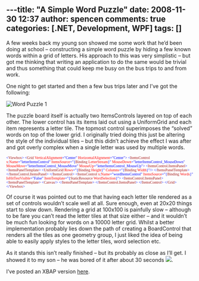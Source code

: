 ---title: "A Simple Word Puzzle"
date: 2008-11-30 12:37
author: spencen
comments: true
categories: [.NET, Development, WPF]
tags: []
---
A few weeks back my young son showed me some work that he’d been doing at school – constructing a simple word puzzle by hiding a few known words within a grid of letters. His approach to this was very simplistic – but got me thinking that writing an application to do the same would be trivial and thus something that could keep me busy on the bus trips to and from work.
  

One night to get started and then a few bus trips later and I’ve got the following:
  

![Word Puzzle 1](/images/Word%20Puzzle%201_1.png "Word Puzzle 1") 
  

The puzzle board itself is actually two ItemsControls layered on top of each other. The lower control has its items laid out using a UniformGrid and each item represents a letter tile. The topmost control superimposes the “solved” words on top of the lower grid. I originally tried doing this just be altering the style of the individual tiles – but this didn’t achieve the effect I was after and got overly complex when a single letter was used by multiple words.
  

<font size="1"><font face="Verdana"><span style="color: rgb(163,21,21)">       </span><span style="color: rgb(0,0,255)">&lt;</span><span style="color: rgb(163,21,21)">Viewbox</span></font></font><font size="1"><font face="Verdana"><span style="color: rgb(0,0,255)">&gt;
</span><span style="color: rgb(163,21,21)">            </span><span style="color: rgb(0,0,255)">&lt;</span><span style="color: rgb(163,21,21)">Grid</span><span style="color: rgb(255,0,0)"> VerticalAlignment</span><span style="color: rgb(0,0,255)">=&quot;Center&quot;</span><span style="color: rgb(255,0,0)"> HorizontalAlignment</span></font></font><font size="1"><font face="Verdana"><span style="color: rgb(0,0,255)">=&quot;Center&quot;&gt;
</span><span style="color: rgb(163,21,21)">                </span><span style="color: rgb(0,0,255)">&lt;</span><span style="color: rgb(163,21,21)">ItemsControl</span><span style="color: rgb(255,0,0)"> x</span><span style="color: rgb(0,0,255)">:</span><span style="color: rgb(255,0,0)">Name</span><span style="color: rgb(0,0,255)">=&quot;letterItemsControl&quot;</span>
<span style="color: rgb(255,0,0)"> ItemsSource</span><span style="color: rgb(0,0,255)">=&quot;{</span><span style="color: rgb(163,21,21)">Binding</span><span style="color: rgb(255,0,0)"> LetterStream</span><span style="color: rgb(0,0,255)">}&quot;</span>
<span style="color: rgb(255,0,0)"> MouseDown</span></font></font><font size="1"><font face="Verdana"><span style="color: rgb(0,0,255)">=&quot;letterItemsControl_MouseDown&quot;
</span>                             <span style="color: rgb(255,0,0)"> MouseMove</span></font></font><font size="1"><font face="Verdana"><span style="color: rgb(0,0,255)">=&quot;letterItemsControl_MouseMove&quot;
</span>                             <span style="color: rgb(255,0,0)"> MouseUp</span></font></font><font size="1"><font face="Verdana"><span style="color: rgb(0,0,255)">=&quot;letterItemsControl_MouseUp&quot;&gt;
</span><span style="color: rgb(163,21,21)">                    </span><span style="color: rgb(0,0,255)">&lt;</span><span style="color: rgb(163,21,21)">ItemsControl.ItemsPanel</span></font></font><font size="1"><font face="Verdana"><span style="color: rgb(0,0,255)">&gt;
</span><span style="color: rgb(163,21,21)">                        </span><span style="color: rgb(0,0,255)">&lt;</span><span style="color: rgb(163,21,21)">ItemsPanelTemplate</span></font></font><font size="1"><font face="Verdana"><span style="color: rgb(0,0,255)">&gt;
</span><span style="color: rgb(163,21,21)">                            </span><span style="color: rgb(0,0,255)">&lt;</span><span style="color: rgb(163,21,21)">UniformGrid</span><span style="color: rgb(255,0,0)"> Rows</span><span style="color: rgb(0,0,255)">=&quot;{</span><span style="color: rgb(163,21,21)">Binding</span><span style="color: rgb(255,0,0)"> Height</span><span style="color: rgb(0,0,255)">}&quot;</span><span style="color: rgb(255,0,0)"> Columns</span><span style="color: rgb(0,0,255)">=&quot;{</span><span style="color: rgb(163,21,21)">Binding</span><span style="color: rgb(255,0,0)"> Width</span></font></font><font size="1"><font face="Verdana"><span style="color: rgb(0,0,255)">}&quot;/&gt;
</span><span style="color: rgb(163,21,21)">                        </span><span style="color: rgb(0,0,255)">&lt;/</span><span style="color: rgb(163,21,21)">ItemsPanelTemplate</span></font></font><font size="1"><font face="Verdana"><span style="color: rgb(0,0,255)">&gt;
</span><span style="color: rgb(163,21,21)">                    </span><span style="color: rgb(0,0,255)">&lt;/</span><span style="color: rgb(163,21,21)">ItemsControl.ItemsPanel</span></font></font><font size="1"><font face="Verdana"><span style="color: rgb(0,0,255)">&gt;
</span><span style="color: rgb(163,21,21)">                </span><span style="color: rgb(0,0,255)">&lt;/</span><span style="color: rgb(163,21,21)">ItemsControl</span></font></font><font size="1"><font face="Verdana"><span style="color: rgb(0,0,255)">&gt;
</span><span style="color: rgb(163,21,21)">                </span><span style="color: rgb(0,0,255)">&lt;</span><span style="color: rgb(163,21,21)">ItemsControl</span><span style="color: rgb(255,0,0)"> x</span><span style="color: rgb(0,0,255)">:</span><span style="color: rgb(255,0,0)">Name</span><span style="color: rgb(0,0,255)">=&quot;wordItemsControl&quot;</span><span style="color: rgb(255,0,0)"> ItemsSource</span><span style="color: rgb(0,0,255)">=&quot;{</span><span style="color: rgb(163,21,21)">Binding</span><span style="color: rgb(255,0,0)"> Words</span><span style="color: rgb(0,0,255)">}&quot;</span>
<span style="color: rgb(255,0,0)"> IsHitTestVisible</span></font></font><font size="1"><font face="Verdana"><span style="color: rgb(0,0,255)">=&quot;False&quot;
</span>                             <span style="color: rgb(255,0,0)"> ItemTemplate</span><span style="color: rgb(0,0,255)">=&quot;{</span><span style="color: rgb(163,21,21)">StaticResource</span><span style="color: rgb(255,0,0)"> WordSelection</span></font></font><font size="1"><font face="Verdana"><span style="color: rgb(0,0,255)">}&quot;&gt;
</span><span style="color: rgb(163,21,21)">                    </span><span style="color: rgb(0,0,255)">&lt;</span><span style="color: rgb(163,21,21)">ItemsControl.ItemsPanel</span></font></font><font size="1"><font face="Verdana"><span style="color: rgb(0,0,255)">&gt;
</span><span style="color: rgb(163,21,21)">                        </span><span style="color: rgb(0,0,255)">&lt;</span><span style="color: rgb(163,21,21)">ItemsPanelTemplate</span></font></font><font size="1"><font face="Verdana"><span style="color: rgb(0,0,255)">&gt;
</span><span style="color: rgb(163,21,21)">                            </span><span style="color: rgb(0,0,255)">&lt;</span><span style="color: rgb(163,21,21)">Canvas</span></font></font><font size="1"><font face="Verdana"><span style="color: rgb(0,0,255)">/&gt;
</span><span style="color: rgb(163,21,21)">                        </span><span style="color: rgb(0,0,255)">&lt;/</span><span style="color: rgb(163,21,21)">ItemsPanelTemplate</span></font></font><font size="1"><font face="Verdana"><span style="color: rgb(0,0,255)">&gt;
</span><span style="color: rgb(163,21,21)">                    </span><span style="color: rgb(0,0,255)">&lt;/</span><span style="color: rgb(163,21,21)">ItemsControl.ItemsPanel</span></font></font><font size="1"><font face="Verdana"><span style="color: rgb(0,0,255)">&gt;
</span><span style="color: rgb(163,21,21)">                </span><span style="color: rgb(0,0,255)">&lt;/</span><span style="color: rgb(163,21,21)">ItemsControl</span></font></font><font size="1"><font face="Verdana"><span style="color: rgb(0,0,255)">&gt;
</span><span style="color: rgb(163,21,21)">            </span><span style="color: rgb(0,0,255)">&lt;/</span><span style="color: rgb(163,21,21)">Grid</span></font></font><font size="1"><font face="Verdana"><span style="color: rgb(0,0,255)">&gt;
</span><span style="color: rgb(163,21,21)">        </span><span style="color: rgb(0,0,255)">&lt;/</span><span style="color: rgb(163,21,21)">Viewbox</span><span style="color: rgb(0,0,255)">&gt;</span></font></font>

<a href="http://11011.net/software/vspaste"></a>


Of course it was pointed out to me that having each letter tile rendered as a set of controls wouldn’t scale well at all. Sure enough, even at 20x20 things start to slow down. Rendering a grid at 100x100 is painfully slow – although to be fare you can’t read the letter tiles at that size either – and it wouldn’t be much fun looking for words on a 10000 letter grid. Whilst a better implementation probably lies down the path of creating a BoardControl that renders all the tiles as one geometry group, I just liked the idea of being able to easily apply styles to the letter tiles, word selection etc.



As it stands this isn’t really finished – but its probably as close as I’ll get. I showed it to my son – he was bored of it after about 30 seconds ![](http://blog.spencen.com/emoticons/sad.png).



I’ve posted an XBAP version <a href="http://www.spencen.com/Alphabet/AlphabetXBap.xbap" target="_blank">here</a>.


